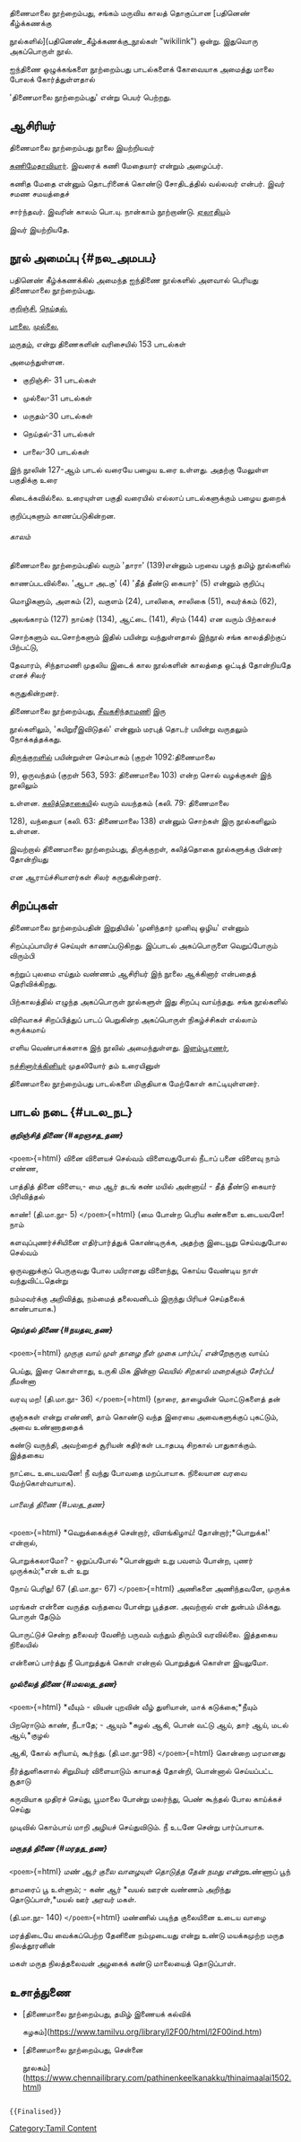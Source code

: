 திணைமாலை நூற்றைம்பது, சங்கம் மருவிய காலத் தொகுப்பான [பதினெண் கீழ்க்கணக்கு
நூல்களில்](பதினெண்_கீழ்க்கணக்கு_நூல்கள் "wikilink") ஒன்று. இதுவொரு அகப்பொருள் நூல்.
ஐந்திணை ஒழுக்கங்களை நூற்றைம்பது பாடல்களைக் கோவையாக அமைத்து மாலை போலக் கோர்த்துள்ளதால்
\'திணைமாலை நூற்றைம்பது\' என்று பெயர் பெற்றது.

## ஆசிரியர்

திணைமாலை நூற்றைம்பது நூலை இயற்றியவர்
[கணிமேதாவியார்](கணிமேதாவியார் "wikilink"). இவரைக் கணி மேதையார் என்றும் அழைப்பர்.
கணித மேதை என்னும் தொடரினைக் கொண்டு சோதிடத்தில் வல்லவர் என்பர். இவர் சமண சமயத்தைச்
சார்ந்தவர். இவரின் காலம் பொ.யு. நான்காம் நூற்றாண்டு. [ஏலாதிய](ஏலாதி "wikilink")ும்
இவர் இயற்றியதே.

## நூல் அமைப்பு {#நல_அமபப}

பதினெண் கீழ்க்கணக்கில் அமைந்த ஐந்திணை நூல்களில் அளவால் பெரியது திணைமாலை நூற்றைம்பது.
[குறிஞ்சி](குறிஞ்சித்_திணை "wikilink"), [நெய்தல்](நெய்தல்_திணை "wikilink"),
[பாலை](பாலைத்_திணை "wikilink"), [முல்லை](முல்லைத்_திணை "wikilink"),
[மருதம்](மருதத்_திணை "wikilink"), என்று திணைகளின் வரிசையில் 153 பாடல்கள்
அமைந்துள்ளன.

-   குறிஞ்சி- 31 பாடல்கள்
-   முல்லை-31 பாடல்கள்
-   மருதம்-30 பாடல்கள்
-   நெய்தல்-31 பாடல்கள்
-   பாலை-30 பாடல்கள்

இந் நூலின் 127-ஆம் பாடல் வரையே பழைய உரை உள்ளது. அதற்கு மேலுள்ள பகுதிக்கு உரை
கிடைக்கவில்லை. உரையுள்ள பகுதி வரையில் எல்லாப் பாடல்களுக்கும் பழைய துறைக்
குறிப்புகளும் காணப்படுகின்றன.

###### காலம்

திணைமாலை நூற்றைம்பதில் வரும் \'தாரா\' (139)என்னும் பறவை பழந் தமிழ் நூல்களில்
காணப்படவில்லை. \'ஆடா அடகு\' (4) \'தீத் தீண்டு கையார்\' (5) என்னும் குறிப்பு
மொழிகளும், அளகம் (2), வகுளம் (24), பாலிகை, சாலிகை (51), சுவர்க்கம் (62),
அலங்காரம் (127) நாய்கர் (134), ஆட்டை (141), சிரம் (144) என வரும் பிற்காலச்
சொற்களும் வடசொற்களும் இதில் பயின்று வந்துள்ளதால் இந்நூல் சங்க காலத்திற்குப் பிற்பட்டு,
தேவாரம், சிந்தாமணி முதலிய இடைக் கால நூல்களின் காலத்தை ஒட்டித் தோன்றியதே எனச் சிலர்
கருதுகின்றனர்.

திணைமாலை நூற்றைம்பது, [சீவகசிந்தாமணி](சீவக_சிந்தாமணி "wikilink") இரு
நூல்களிலும், \'கயிறுரீஇவிடுதல்\' என்னும் மரபுத் தொடர் பயின்று வருதலும் நோக்கத்தக்கது.
[திருக்குறளில்](திருக்குறள் "wikilink") பயின்றுள்ள செம்பாகம் (குறள் 1092:திணைமாலை
9), ஒருவந்தம் (குறள் 563, 593: திணைமாலை 103) என்ற சொல் வழக்குகள் இந் நூலிலும்
உள்ளன. [கலித்தொகைய](கலித்தொகை "wikilink")ில் வரும் வயந்தகம் (கலி. 79: திணைமாலை
128), வந்தையா (கலி. 63: திணைமாலை 138) என்னும் சொற்கள் இரு நூல்களிலும் உள்ளன.
இவற்றால் திணைமாலை நூற்றைம்பது, திருக்குறள், கலித்தொகை நூல்களுக்கு பின்னர் தோன்றியது
என ஆராய்ச்சியாளர்கள் சிலர் கருதுகின்றனர்.

## சிறப்புகள்

திணைமாலை நூற்றைம்பதின் இறுதியில் \'முனிந்தார் முனிவு ஒழிய\' என்னும்
சிறப்புப்பாயிரச் செய்யுள் காணப்படுகிறது. இப்பாடல் அகப்பொருளை வெறுப்போரும் விரும்பி
கற்றுப் புலமை எய்தும் வண்ணம் ஆசிரியர் இந் நூலை ஆக்கினார் என்பதைத் தெரிவிக்கிறது.
பிற்காலத்தில் எழுந்த அகப்பொருள் நூல்களுள் இது சிறப்பு வாய்ந்தது. சங்க நூல்களில்
விரிவாகச் சிறப்பித்துப் பாடப் பெறுகின்ற அகப்பொருள் நிகழ்ச்சிகள் எல்லாம் சுருக்கமாய்
எளிய வெண்பாக்களாக இந் நூலில் அமைந்துள்ளது. [இளம்பூரணர்](இளம்பூரணர் "wikilink"),
[நச்சினார்க்கினியர்](நச்சினார்க்கினியர் "wikilink") முதலியோர் தம் உரையினுள்
திணைமாலை நூற்றைம்பது பாடல்களை மிகுதியாக மேற்கோள் காட்டியுள்ளனர்.

## பாடல் நடை {#படல_நட}

##### குறிஞ்சித் திணை {#கறஞசத_தண}

`<poem>`{=html} வினை விளையச் செல்வம் விளைவதுபோல் நீடாப் பனை விளைவு நாம் எண்ண,
பாத்தித் தினை விளைய,- மை ஆர் தடங் கண் மயில் அன்னாய்! - தீத் தீண்டு கையார் பிரிவித்தல்
காண்! (தி.மா.நூ- 5) `</poem>`{=html} (மை போன்ற பெரிய கண்களை உடையவளே! நாம்
களவுப்புணர்ச்சியினை எதிர்பார்த்துக் கொண்டிருக்க, அதற்கு இடையூறு செய்வதுபோல செல்வம்
ஒருவனுக்குப் பெருகுவது போல பயிரானது விளைந்து, கொய்ய வேண்டிய நாள் வந்துவிட்டதென்று
நம்மவர்க்கு அறிவித்து, நம்மைத் தலைவனிடம் இருந்து பிரியச் செய்தலைக் காண்பாயாக.)

##### நெய்தல் திணை {#நயதல_தண}

`<poem>`{=html} *முருகு வாய் முள் தாழை நீள் முகை பார்ப்பு\' என்றே*குருகு வாய்ப்
பெய்து, இரை கொள்ளாது, உருகி மிக *இன்னா வெயில் சிறகால் மறைக்கும் சேர்ப்ப! நீ*மன்னா
வரவு மற! (தி.மா.நூ- 36) `</poem>`{=html} (நாரை, தாழையின் மொட்டுகளைத் தன்
குஞ்சுகள் என்று எண்ணி, தாம் கொண்டு வந்த இரையை அவைகளுக்குப் புகட்டும், அவை உண்ணாததைக்
கண்டு வருந்தி, அவற்றைச் சூரியன் கதிர்கள் படாதபடி சிறகால் பாதுகாக்கும். இத்தகைய
நாட்டை உடையவனே! நீ வந்து போவதை மறப்பாயாக. நிலையான வரவை மேற்கொள்வாயாக).

###### பாலைத் திணை {#பலத_தண}

`<poem>`{=html} *வெறுக்கைக்குச் சென்றார், விளங்கிழாய்! தோன்றார்;*பொறுக்க!\' என்றால்,
பொறுக்கலாமோ? - ஒறுப்பபோல் *பொன்னுள் உறு பவளம் போன்ற, புணர் முருக்கம்;*என் உள் உறு
நோய் பெரிது! 67 (தி.மா.நூ- 67) `</poem>`{=html} அணிகளை அணிந்தவளே, முருக்க
மரங்கள் என்னை வருத்த வந்தவை போன்று பூத்தன. அவற்றால் என் துன்பம் மிக்கது. பொருள் தேடும்
பொருட்டுச் சென்ற தலைவர் வேனிற் பருவம் வந்தும் திரும்பி வரவில்லை. இத்தகைய நிலையில்
என்னைப் பார்த்து நீ பொறுத்துக் கொள் என்றால் பொறுத்துக் கொள்ள இயலுமோ.

##### முல்லைத் திணை {#மலலத_தண}

`<poem>`{=html} *வீயும் - வியன் புறவின் வீழ் துளியான், மாக் கடுக்கை;*நீயும்
பிறரொடும் காண், நீடாதே; - ஆயும் *கழல் ஆகி, பொன் வட்டு ஆய், தார் ஆய், மடல் ஆய்,*குழல்
ஆகி, கோல் சுரியாய், கூர்ந்து. (தி.மா.நூ-98) `</poem>`{=html} கொன்றை மரமானது
நீர்த்துளிகளால் சிறுமியர் விளையாடும் காயாகத் தோன்றி, பொன்னால் செய்யப்பட்ட சூதாடு
கருவியாக முதிரச் செய்து, பூமாலை போன்று மலர்ந்து, பெண் கூந்தல் போல காய்க்கச் செய்து
முடிவில் கொம்பாய் மாறி அழியச் செய்துவிடும். நீ உடனே சென்று பார்ப்பாயாக.

##### மருதத் திணை {#மரதத_தண}

`<poem>`{=html} *மண் ஆர் குலை வாழையுள் தொடுத்த தேன் நமது என்று*உண்ணாப் பூந்
தாமரைப் பூ உள்ளும்; - கண் ஆர் *வயல் ஊரன் வண்ணம் அறிந்து தொடுப்பாள்,*மயல் ஊர் அரவர் மகள்.
(தி.மா.நூ- 140) `</poem>`{=html} மண்ணில் படிந்த குலையினை உடைய வாழை
மரத்திடையே வைக்கப்பெற்ற தேனினை நம்முடையது என்று உண்டு மயக்கமுற்ற மருத நிலத்தூரனின்
மகள் மருத நிலத்தலைவன் அழகைக் கண்டு மாலையைத் தொடுப்பாள்.

## உசாத்துணை

-   [திணைமாலை நூற்றைம்பது, தமிழ் இணையக் கல்விக்
    கழகம்](https://www.tamilvu.org/library/l2F00/html/l2F00ind.htm)
-   [திணைமாலை நூற்றைம்பது, சென்னை
    நூலகம்](https://www.chennailibrary.com/pathinenkeelkanakku/thinaimaalai1502.html)

```{=mediawiki}
{{Finalised}}
```
[Category:Tamil Content](Category:Tamil_Content "wikilink")
